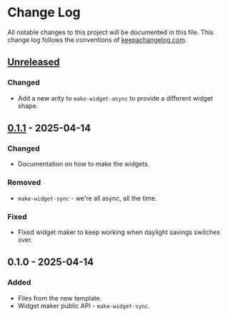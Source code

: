 # Change Log
All notable changes to this project will be documented in this file. This change log follows the conventions of [keepachangelog.com](http://keepachangelog.com/).

## [Unreleased]
### Changed
- Add a new arity to `make-widget-async` to provide a different widget shape.

## [0.1.1] - 2025-04-14
### Changed
- Documentation on how to make the widgets.

### Removed
- `make-widget-sync` - we're all async, all the time.

### Fixed
- Fixed widget maker to keep working when daylight savings switches over.

## 0.1.0 - 2025-04-14
### Added
- Files from the new template.
- Widget maker public API - `make-widget-sync`.

[Unreleased]: https://sourcehost.site/your-name/cljfx-examples/compare/0.1.1...HEAD
[0.1.1]: https://sourcehost.site/your-name/cljfx-examples/compare/0.1.0...0.1.1
